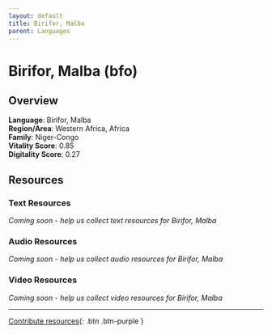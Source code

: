 ```yaml
---
layout: default
title: Birifor, Malba
parent: Languages
---
```


# Birifor, Malba (bfo)

## Overview

**Language**: Birifor, Malba  
**Region/Area**: Western Africa, Africa  
**Family**: Niger-Congo  
**Vitality Score**: 0.85  
**Digitality Score**: 0.27  

## Resources

### Text Resources
*Coming soon - help us collect text resources for Birifor, Malba*

### Audio Resources
*Coming soon - help us collect audio resources for Birifor, Malba*

### Video Resources
*Coming soon - help us collect video resources for Birifor, Malba*

---

[Contribute resources](https://fairtrain.github.io/){: .btn .btn-purple }

